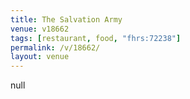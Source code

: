 ```yaml
---
title: The Salvation Army
venue: v18662
tags: [restaurant, food, "fhrs:72238"]
permalink: /v/18662/
layout: venue
---
```

null